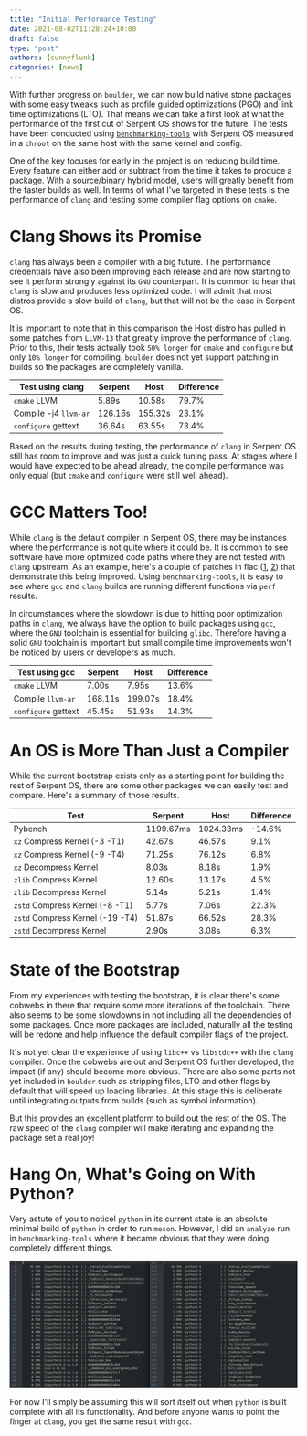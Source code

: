 ```yaml
---
title: "Initial Performance Testing"
date: 2021-08-02T11:28:24+10:00
draft: false
type: "post"
authors: [sunnyflunk]
categories: [news]
---
```


With further progress on `boulder`, we can now build native stone packages with some easy tweaks such as profile
guided optimizations (PGO) and link time optimizations (LTO). That means we can take a first look at what the
performance of the first cut of Serpent OS shows for the future. The tests have been conducted using
[`benchmarking-tools`](https://github.com/sunnyflunk/benchmarking-tools) with Serpent OS measured in a `chroot` on
the same host with the same kernel and config.

<!--more-->

One of the key focuses for early in the project is on reducing build time. Every feature can either add or subtract
from the time it takes to produce a package. With a source/binary hybrid model, users will greatly benefit from the
faster builds as well. In terms of what I've targeted in these tests is the performance of `clang` and testing some
compiler flag options on `cmake`.

# Clang Shows its Promise

`clang` has always been a compiler with a big future. The performance credentials have also been improving each release
and are now starting to see it perform strongly against its `GNU` counterpart. It is common to hear that `clang` is slow
and produces less optimized code. I will admit that most distros provide a slow build of `clang`, but that will not be
the case in Serpent OS.

It is important to note that in this comparison the Host distro has pulled in some patches from `LLVM-13` that greatly
improve the performance of `clang`. Prior to this, their tests actually took `50% longer` for `cmake` and `configure`
but only `10% longer` for compiling. `boulder` does not yet support patching in builds so the packages are completely
vanilla.

| Test using clang      | Serpent      | Host        | Difference |
|-----------------------|--------------|-------------|------------|
| `cmake` LLVM          | 5.89s        | 10.58s      | 79.7%      |
| Compile -j4 `llvm-ar` | 126.16s      | 155.32s     | 23.1%      |
| `configure` gettext   | 36.64s       | 63.55s      | 73.4%      |

Based on the results during testing, the performance of `clang` in Serpent OS still has room to improve and was just a
quick tuning pass. At stages where I would have expected to be ahead already, the compile performance was only equal
(but `cmake` and `configure` were still well ahead).

# GCC Matters Too!

While `clang` is the default compiler in Serpent OS, there may be instances where the performance is not quite where it
could be. It is common to see software have more optimized code paths where they are not tested with `clang` upstream. As
an example, here's a couple of patches in flac ([1](https://github.com/xiph/flac/commit/67ea8badadd3e63b8e8af5fe837d075104569330),
[2](https://github.com/xiph/flac/commit/d4a1b345dd16591ff6f17c67ee519afebe2f9792)) that demonstrate this being improved.
Using `benchmarking-tools`, it is easy to see where `gcc` and `clang` builds are running different functions via `perf`
results.

In circumstances where the slowdown is due to hitting poor optimization paths in `clang`, we always have the option to
build packages using `gcc`, where the `GNU` toolchain is essential for building `glibc`. Therefore having a solid `GNU`
toolchain is important but small compile time improvements won't be noticed by users or developers as much.

| Test using gcc      | Serpent      | Host        | Difference |
|---------------------|--------------|-------------|------------|
| `cmake` LLVM        | 7.00s        | 7.95s       | 13.6%      |
| Compile `llvm-ar`   | 168.11s      | 199.07s     | 18.4%      |
| `configure` gettext | 45.45s       | 51.93s      | 14.3%      |

# An OS is More Than Just a Compiler

While the current bootstrap exists only as a starting point for building the rest of Serpent OS, there are some other
packages we can easily test and compare. Here's a summary of those results.

| Test                              | Serpent      | Host        | Difference |
|-----------------------------------|--------------|-------------|------------|
| Pybench                           | 1199.67ms    | 1024.33ms   | -14.6%     |
| `xz` Compress Kernel (-3 -T1)     | 42.67s       | 46.57s      | 9.1%       |
| `xz` Compress Kernel (-9 -T4)     | 71.25s       | 76.12s      | 6.8%       |
| `xz` Decompress Kernel            | 8.03s        | 8.18s       | 1.9%       |
| `zlib` Compress Kernel            | 12.60s       | 13.17s      | 4.5%       |
| `zlib` Decompress Kernel          | 5.14s        | 5.21s       | 1.4%       |
| `zstd` Compress Kernel (-8 -T1)   | 5.77s        | 7.06s       | 22.3%      |
| `zstd` Compress Kernel (-19 -T4)  | 51.87s       | 66.52s      | 28.3%      |
| `zstd` Decompress Kernel          | 2.90s        | 3.08s       | 6.3%       |

# State of the Bootstrap

From my experiences with testing the bootstrap, it is clear there's some cobwebs in there that require some more iterations
of the toolchain.
There also seems to be some slowdowns in not including all the dependencies of some packages. Once more packages are included,
naturally all the testing will be redone and help influence the default compiler flags of the project.

It's not yet clear the experience of using `libc++` vs `libstdc++` with the `clang` compiler. Once the cobwebs are out and
Serpent OS further developed, the impact (if any) should become more obvious. There are also some parts not yet included in
`boulder` such as stripping files, LTO and other flags by default that will speed up loading libraries. At this stage this is
deliberate until integrating outputs from builds (such as symbol information).

But this provides an excellent platform to build out the rest of the OS. The raw speed of the `clang` compiler will make
iterating and expanding the package set a real joy!

# Hang On, What's Going on With Python?

Very astute of you to notice! `python` in its current state is an absolute minimal build of `python` in order to run `meson`.
However, I did an `analyze` run in `benchmarking-tools` where it became obvious that they were doing completely different
things.

![Apples and oranges comparison](../../static/img/blog/initial-performance-testing/Featured.webp)

For now I'll simply be assuming this will sort itself out when `python` is built complete with all its functionality. And
before anyone wants to point the finger at `clang`, you get the same result with `gcc`.
